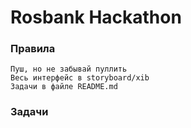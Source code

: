 # Rosbank Hackathon

### Правила

``` Пуш, но не забывай пуллить ```  
``` Весь интерфейс в storyboard/xib ```  
``` Задачи в файле README.md ```  

### Задачи

